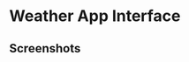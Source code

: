 # Weather App Interface
## Screenshots
<div align="center">
    <img src="https://github.com/FikretGezer/WebDevProjects/assets/64322071/f471e794-92e3-481e-b7fd-9be115b6cc63" alt="" />
</div>
<div align="center">
    <img src="https://github.com/FikretGezer/WebDevProjects/assets/64322071/f8082b33-d103-4533-8000-38096bb89765" alt="" />
</div>
<div align="center">
    <img src="https://github.com/FikretGezer/WebDevProjects/assets/64322071/0c57b2fd-b164-47af-87b0-8dfd49d4ffda" alt="" />
</div>
